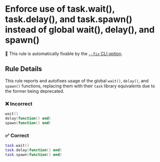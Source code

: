 # Enforce use of task.wait(), task.delay(), and task.spawn() instead of global wait(), delay(), and spawn()

🔧 This rule is automatically fixable by the [`--fix` CLI option](https://eslint.org/docs/latest/user-guide/command-line-interface#--fix).

<!-- end auto-generated rule header -->
<!-- Do not manually modify this header. Run: `npm run eslint-docs` -->

## Rule Details

This rule reports and autofixes usage of the global `wait()`, `delay()`, and
`spawn()` functions, replacing them with their `task` library equivalents due to
the former being deprecated.

### ❌ Incorrect

```lua
wait()
delay(function() end)
spawn(function() end)
```

### ✅ Correct

```lua
task.wait()
task.delay(function() end)
task.spawn(function() end)
```
